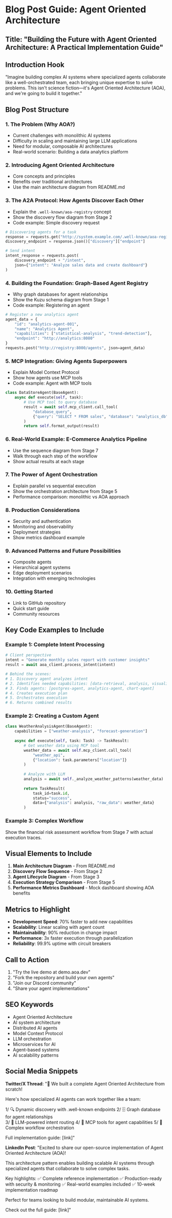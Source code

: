 # Blog Post Guide: Agent Oriented Architecture

## Title: "Building the Future with Agent Oriented Architecture: A Practical Implementation Guide"

## Introduction Hook
"Imagine building complex AI systems where specialized agents collaborate like a well-orchestrated team, each bringing unique expertise to solve problems. This isn't science fiction—it's Agent Oriented Architecture (AOA), and we're going to build it together."

## Blog Post Structure

### 1. The Problem (Why AOA?)
- Current challenges with monolithic AI systems
- Difficulty in scaling and maintaining large LLM applications
- Need for modular, composable AI architectures
- Real-world scenario: Building a data analytics platform

### 2. Introducing Agent Oriented Architecture
- Core concepts and principles
- Benefits over traditional architectures
- Use the main architecture diagram from README.md

### 3. The A2A Protocol: How Agents Discover Each Other
- Explain the `.well-known/aoa-registry` concept
- Show the discovery flow diagram from Stage 2
- Code example: Simple discovery request

```python
# Discovering agents for a task
response = requests.get("http://system.example.com/.well-known/aoa-registry")
discovery_endpoint = response.json()["discovery"]["endpoint"]

# Send intent
intent_response = requests.post(
    discovery_endpoint + "/intent",
    json={"intent": "Analyze sales data and create dashboard"}
)
```

### 4. Building the Foundation: Graph-Based Agent Registry
- Why graph databases for agent relationships
- Show the Kuzu schema diagram from Stage 1
- Code example: Registering an agent

```python
# Register a new analytics agent
agent_data = {
    "id": "analytics-agent-001",
    "name": "Analytics Agent",
    "capabilities": ["statistical-analysis", "trend-detection"],
    "endpoint": "http://analytics:8080"
}
requests.post("http://registry:8000/agents", json=agent_data)
```

### 5. MCP Integration: Giving Agents Superpowers
- Explain Model Context Protocol
- Show how agents use MCP tools
- Code example: Agent with MCP tools

```python
class DataStoreAgent(BaseAgent):
    async def execute(self, task):
        # Use MCP tool to query database
        result = await self.mcp_client.call_tool(
            "database_query",
            {"query": "SELECT * FROM sales", "database": "analytics_db"}
        )
        return self.format_output(result)
```

### 6. Real-World Example: E-Commerce Analytics Pipeline
- Use the sequence diagram from Stage 7
- Walk through each step of the workflow
- Show actual results at each stage

### 7. The Power of Agent Orchestration
- Explain parallel vs sequential execution
- Show the orchestration architecture from Stage 5
- Performance comparison: monolithic vs AOA approach

### 8. Production Considerations
- Security and authentication
- Monitoring and observability
- Deployment strategies
- Show metrics dashboard example

### 9. Advanced Patterns and Future Possibilities
- Composite agents
- Hierarchical agent systems
- Edge deployment scenarios
- Integration with emerging technologies

### 10. Getting Started
- Link to GitHub repository
- Quick start guide
- Community resources

## Key Code Examples to Include

### Example 1: Complete Intent Processing
```python
# Client perspective
intent = "Generate monthly sales report with customer insights"
result = await aoa_client.process_intent(intent)

# Behind the scenes:
# 1. Discovery agent analyzes intent
# 2. Identifies needed capabilities: [data-retrieval, analysis, visualization]
# 3. Finds agents: [postgres-agent, analytics-agent, chart-agent]
# 4. Creates execution plan
# 5. Orchestrates execution
# 6. Returns combined results
```

### Example 2: Creating a Custom Agent
```python
class WeatherAnalysisAgent(BaseAgent):
    capabilities = ["weather-analysis", "forecast-generation"]
    
    async def execute(self, task: Task) -> TaskResult:
        # Get weather data using MCP tool
        weather_data = await self.mcp_client.call_tool(
            "weather_api",
            {"location": task.parameters["location"]}
        )
        
        # Analyze with LLM
        analysis = await self._analyze_weather_patterns(weather_data)
        
        return TaskResult(
            task_id=task.id,
            status="success",
            data={"analysis": analysis, "raw_data": weather_data}
        )
```

### Example 3: Complex Workflow
Show the financial risk assessment workflow from Stage 7 with actual execution traces.

## Visual Elements to Include

1. **Main Architecture Diagram** - From README.md
2. **Discovery Flow Sequence** - From Stage 2
3. **Agent Lifecycle Diagram** - From Stage 3
4. **Execution Strategy Comparison** - From Stage 5
5. **Performance Metrics Dashboard** - Mock dashboard showing AOA benefits

## Metrics to Highlight

- **Development Speed**: 70% faster to add new capabilities
- **Scalability**: Linear scaling with agent count
- **Maintainability**: 90% reduction in change impact
- **Performance**: 3x faster execution through parallelization
- **Reliability**: 99.9% uptime with circuit breakers

## Call to Action

1. "Try the live demo at demo.aoa.dev"
2. "Fork the repository and build your own agents"
3. "Join our Discord community"
4. "Share your agent implementations"

## SEO Keywords
- Agent Oriented Architecture
- AI system architecture
- Distributed AI agents
- Model Context Protocol
- LLM orchestration
- Microservices for AI
- Agent-based systems
- AI scalability patterns

## Social Media Snippets

**Twitter/X Thread**:
"🧵 We built a complete Agent Oriented Architecture from scratch! 

Here's how specialized AI agents can work together like a team:

1/ 🔍 Dynamic discovery with .well-known endpoints
2/ 🗄️ Graph database for agent relationships  
3/ 🤖 LLM-powered intent routing
4/ 🔧 MCP tools for agent capabilities
5/ 🔗 Complex workflow orchestration

Full implementation guide: [link]"

**LinkedIn Post**:
"Excited to share our open-source implementation of Agent Oriented Architecture (AOA)! 

This architecture pattern enables building scalable AI systems through specialized agents that collaborate to solve complex tasks.

Key highlights:
✅ Complete reference implementation
✅ Production-ready with security & monitoring
✅ Real-world examples included
✅ 10-week implementation roadmap

Perfect for teams looking to build modular, maintainable AI systems.

Check out the full guide: [link]" 